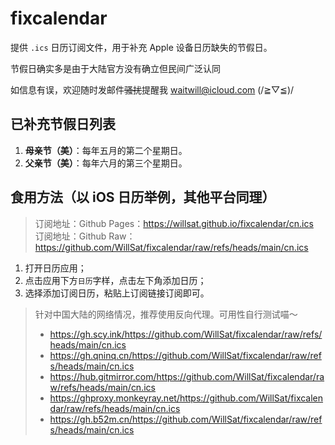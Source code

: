 # fixcalendar

提供 `.ics` 日历订阅文件，用于补充 Apple 设备日历缺失的节假日。  

节假日确实多是由于大陆官方没有确立但民间广泛认同

如信息有误，欢迎随时发邮件~~骚扰~~提醒我 waitwill@icloud.com (/≧▽≦)/

## 已补充节假日列表

1. **母亲节（美）**：每年五月的第二个星期日。
2. **父亲节（美）**：每年六月的第三个星期日。

## 食用方法（以 iOS 日历举例，其他平台同理）

> 订阅地址：Github Pages：https://willsat.github.io/fixcalendar/cn.ics  
> 订阅地址：Github Raw：https://github.com/WillSat/fixcalendar/raw/refs/heads/main/cn.ics 

1. 打开日历应用；
2. 点击应用下方`日历`字样，点击左下角添加日历；
3. 选择添加订阅日历，粘贴上订阅链接订阅即可。

> 针对中国大陆的网络情况，推荐使用反向代理。可用性自行测试喵～
> - https://gh.scy.ink/https://github.com/WillSat/fixcalendar/raw/refs/heads/main/cn.ics 
> - https://gh.qninq.cn/https://github.com/WillSat/fixcalendar/raw/refs/heads/main/cn.ics 
> - https://hub.gitmirror.com/https://github.com/WillSat/fixcalendar/raw/refs/heads/main/cn.ics 
> - https://ghproxy.monkeyray.net/https://github.com/WillSat/fixcalendar/raw/refs/heads/main/cn.ics 
> - https://gh.b52m.cn/https://github.com/WillSat/fixcalendar/raw/refs/heads/main/cn.ics 